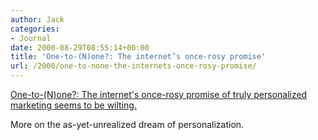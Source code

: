 ```yaml
---
author: Jack
categories:
- Journal
date: 2000-08-29T08:55:14+00:00
title: 'One-to-(N)one?: The internet’s once-rosy promise'
url: /2000/one-to-none-the-internets-once-rosy-promise/
---
```


[One-to-(N)one?: The internet's once-rosy promise of truly personalized marketing seems to be wilting.][1]

More on the as-yet-unrealized dream of personalization.

 [1]: http://www.business2.com/content/magazine/indepth/2000/08/22/17278